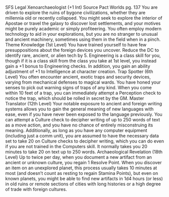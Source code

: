 
SFS Legal Xenoarchaeologist (+1 Int)
Source Pact Worlds pg. 137
You are driven to explore the ruins of bygone civilizations, whether they are millennia old or recently collapsed. You might seek to explore the interior of Apostae or travel the galaxy to discover lost settlements, and your motives might be purely academic or simply profiteering. You often employ modern technology to aid in your explorations, but you are no stranger to unusual and ancient machinery, sometimes using them in the field when in a pinch.
Theme Knowledge (1st Level)
You have trained yourself to have few presuppositions about the foreign devices you uncover. Reduce the DC to identify rare, ancient, or alien tech by 5. Engineering is a class skill for you, though if it is a class skill from the class you take at 1st level, you instead gain a +1 bonus to Engineering checks. In addition, you gain an ability adjustment of +1 to Intelligence at character creation.
Trap Spotter (6th Level)
You often encounter ancient, exotic traps and security devices, varying from mechanical defenses to magical wards. You have honed your senses to pick out warning signs of traps of any kind. When you come within 10 feet of a trap, you can immediately attempt a Perception check to notice the trap, which should be rolled in secret by the GM.
Master Translator (12th Level)
Your notable exposure to ancient and foreign writing systems allows you to gain the general meaning of new languages with ease, even if you have never been exposed to the language previously. You can attempt a Culture check to decipher writing of up to 250 words of text as a move action, and you have no chance of entirely misconstruing its meaning. Additionally, as long as you have any computer equipment (including just a comm unit), you are assumed to have the necessary data set to take 20 on Culture checks to decipher writing, which you can do even if you are not trained in the Computers skill. It normally takes you 20 minutes to take 20 on text up to 250 words.
Archaeological Revelation (18th Level)
Up to twice per day, when you document a new artifact from an ancient or unknown culture, you regain 1 Resolve Point. When you discover an item on an unexplored planet, this process usually takes 10 minutes at most (and doesn’t count as resting to regain Stamina Points), but even on known planets, you might be able to find new artifacts in 1d4 hours (or less) in old ruins or remote sections of cities with long histories or a high degree of trade with foreign cultures.
